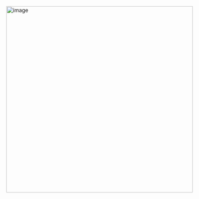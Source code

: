 <img width="496" alt="image" src="https://github.com/dodoplamingo/test/assets/108961398/51bc4e91-9539-465a-91aa-57ee1118dc31">
